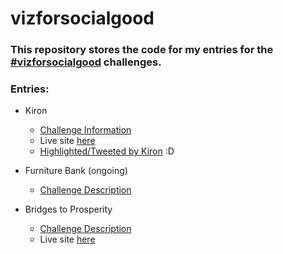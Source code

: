 # vizforsocialgood

### This repository stores the code for my entries for the [#vizforsocialgood](https://www.vizforsocialgood.com/) challenges.

### Entries:
- Kiron 
  - [Challenge Information](https://www.vizforsocialgood.com/join-a-project/kiron) 
  - Live site [here](https://www.dianameow.com/vizforsocialgood)
  - [Highlighted/Tweeted by Kiron](https://twitter.com/KironEducation/status/1177491858026401794) :D 

- Furniture Bank (ongoing)
  - [Challenge Description](https://www.vizforsocialgood.com/join-a-project/2019/9/23/furniture-bank)

- Bridges to Prosperity
  - [Challenge Description](https://www.vizforsocialgood.com/join-a-project/bridges-to-prosperity)
  - Live site [here](https://www.dianameow.com/vizforsocialgood)
